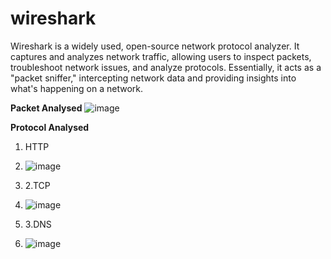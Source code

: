 # wireshark
Wireshark is a widely used, open-source network protocol analyzer. It captures and analyzes network traffic, allowing users to inspect packets, troubleshoot network issues, and analyze protocols. Essentially, it acts as a "packet sniffer," intercepting network data and providing insights into what's happening on a network.  

__Packet Analysed__
![image](https://github.com/user-attachments/assets/f57ece8c-9dc6-44b7-a8ba-cc980a62e975)  

 __Protocol Analysed__  
 1. HTTP
 2. ![image](https://github.com/user-attachments/assets/30e9d385-8722-4823-a91c-178bcb40cca7)

 3. 2.TCP
 4. ![image](https://github.com/user-attachments/assets/4305a335-a916-418c-90cf-25d0399b9dd0)

 5. 3.DNS
 6. ![image](https://github.com/user-attachments/assets/c8d08b00-5796-4b18-81e9-f0e03b968252)



